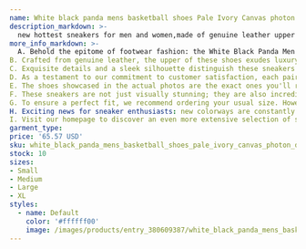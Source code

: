 ```yaml
---
name: White black panda mens basketball shoes Pale Ivory Canvas photon dust reverse brazil grey fog argon blue triple pink UNC valentines day low
description_markdown: >-
  new hottest sneakers for men and women,made of genuine leather upper and durable rubber outsole to ensure the comfort and durability of shoes.Perfect details and shape distinguish from other sellers. Top quality fashion sneakers come wiht , a pair of socks,bracelet,as gifts for you.The shoes are the same as the following actual photos shown.Shoes size range from US 5.5-11,EUR 36-45,UK 3-10.Fashionable appearance design sneakers fit for every day wear. These shoes come without box,if you need box,contact us.New arrival colorways of these sneakers: white gum, reverse brazil etc. More colors are on the way.Welcom to visit our homepage to get more other style of sneakers and fashion shoes..syi
more_info_markdown: >-
  A. Behold the epitome of footwear fashion: the White Black Panda Men's Basketball Shoes. These sneakers are not just shoes; they are a statement of style and individuality.
B. Crafted from genuine leather, the upper of these shoes exudes luxury and breathability. The durable rubber outsole ensures exceptional comfort and longevity, making them ideal for both casual wear and intense athletic activities.
C. Exquisite details and a sleek silhouette distinguish these sneakers from the rest. The meticulous stitching and flawless design reflect the dedication to quality craftsmanship.
D. As a testament to our commitment to customer satisfaction, each pair of shoes comes with a thoughtful package of accessories. You'll receive a pair of socks and a bracelet, adding an extra touch of style to your ensemble.
E. The shoes showcased in the actual photos are the exact ones you'll receive. With sizes ranging from US 5.5 to 11, EUR 36 to 45, and UK 3 to 10, we cater to a wide range of feet.
F. These sneakers are not just visually stunning; they are also incredibly comfortable. The fashionable appearance design makes them suitable for everyday wear, while the exceptional quality ensures they can withstand the rigors of daily use.
G. To ensure a perfect fit, we recommend ordering your usual size. However, if you require a box for your shoes, please contact us directly.
H. Exciting news for sneaker enthusiasts: new colorways are constantly being added to our collection. From the classic white gum to the striking reverse brazil, there's a color combination to suit every taste.
I. Visit our homepage to discover an even more extensive selection of sneakers and fashion shoes. We are confident you'll find the perfect pair to elevate your style and unleash your inner fashionista.
garment_type:
price: '65.57 USD'
sku: white_black_panda_mens_basketball_shoes_pale_ivory_canvas_photon_dust_reverse_brazil_grey_fog_argon_blue_triple_pink_unc_valentines_day_low
stock: 10
sizes:
- Small
- Medium
- Large
- XL
styles:
  - name: Default
    color: '#ffffff00'
    image: /images/products/entry_380609387/white_black_panda_mens_basketball_shoes_pale_ivory_canvas_photon_dust_reverse_brazil_grey_fog_argon_blue_triple_pink_unc_valentines_day_low_380609387.jpg
---
```

